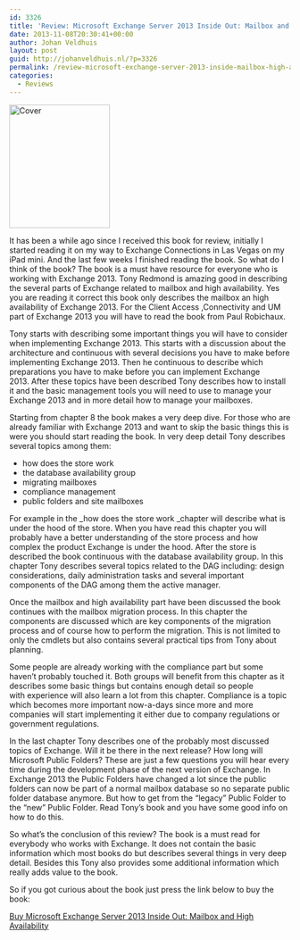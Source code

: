 ```yaml
---
id: 3326
title: 'Review: Microsoft Exchange Server 2013 Inside Out: Mailbox and High Availability'
date: 2013-11-08T20:30:41+00:00
author: Johan Veldhuis
layout: post
guid: http://johanveldhuis.nl/?p=3326
permalink: /review-microsoft-exchange-server-2013-inside-mailbox-high-availability/
categories:
  - Reviews
---
```

[<img alt="Cover" src="https://i2.wp.com/johanveldhuis.nl/wp-content/uploads/2013/11/cat.gif?resize=180%2C221" width="180" height="221" data-recalc-dims="1" />](https://i2.wp.com/johanveldhuis.nl/wp-content/uploads/2013/11/cat.gif)

It has been a while ago since I received this book for review, initially I started reading it on my way to Exchange Connections in Las Vegas on my iPad mini. And the last few weeks I finished reading the book. So what do I think of the book? The book is a must have resource for everyone who is working with Exchange 2013. Tony Redmond is amazing good in describing the several parts of Exchange related to mailbox and high availability. Yes you are reading it correct this book only describes the mailbox an high availability of Exchange 2013. For the Client Access ,Connectivity and UM part of Exchange 2013 you will have to read the book from Paul Robichaux.

Tony starts with describing some important things you will have to consider when implementing Exchange 2013. This starts with a discussion about the architecture and continuous with several decisions you have to make before implementing Exchange 2013. Then he continuous to describe which preparations you have to make before you can implement Exchange 2013. After these topics have been described Tony describes how to install it and the basic management tools you will need to use to manage your Exchange 2013 and in more detail how to manage your mailboxes.

Starting from chapter 8 the book makes a very deep dive. For those who are already familiar with Exchange 2013 and want to skip the basic things this is were you should start reading the book. In very deep detail Tony describes several topics among them:

  * how does the store work
  * the database availability group
  * migrating mailboxes
  * compliance management
  * public folders and site mailboxes

For example in the _how does the store work _chapter will describe what is under the hood of the store. When you have read this chapter you will probably have a better understanding of the store process and how complex the product Exchange is under the hood. After the store is described the book continuous with the database availability group. In this chapter Tony describes several topics related to the DAG including: design considerations, daily administration tasks and several important components of the DAG among them the active manager.

Once the mailbox and high availability part have been discussed the book continues with the mailbox migration process. In this chapter the components are discussed which are key components of the migration process and of course how to perform the migration. This is not limited to only the cmdlets but also contains several practical tips from Tony about planning.

Some people are already working with the compliance part but some haven&#8217;t probably touched it. Both groups will benefit from this chapter as it describes some basic things but contains enough detail so people with experience will also learn a lot from this chapter. Compliance is a topic which becomes more important now-a-days since more and more companies will start implementing it either due to company regulations or government regulations.

In the last chapter Tony describes one of the probably most discussed topics of Exchange. Will it be there in the next release? How long will Microsoft Public Folders? These are just a few questions you will hear every time during the development phase of the next version of Exchange. In Exchange 2013 the Public Folders have changed a lot since the public folders can now be part of a normal mailbox database so no separate public folder database anymore. But how to get from the &#8220;legacy&#8221; Public Folder to the &#8220;new&#8221; Public Folder. Read Tony&#8217;s book and you have some good info on how to do this.

So what&#8217;s the conclusion of this review? The book is a must read for everybody who works with Exchange. It does not contain the basic information which most books do but describes several things in very deep detail. Besides this Tony also provides some additional information which really adds value to the book.

So if you got curious about the book just press the link below to buy the book:

<a href="http://shop.oreilly.com/product/0790145378309.do" target="_blank">Buy Microsoft Exchange Server 2013 Inside Out: Mailbox and High Availability</a>